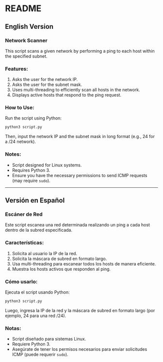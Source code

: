 # README

## English Version

### Network Scanner

This script scans a given network by performing a ping to each host within the specified subnet.

### Features:
1. Asks the user for the network IP.
2. Asks the user for the subnet mask.
3. Uses multi-threading to efficiently scan all hosts in the network.
4. Displays active hosts that respond to the ping request.

### How to Use:

Run the script using Python:
```bash
python3 script.py
```
Then, input the network IP and the subnet mask in long format (e.g., 24 for a /24 network).

### Notes:
- Script designed for Linux systems.
- Requires Python 3.
- Ensure you have the necessary permissions to send ICMP requests (may require `sudo`).

---

## Versión en Español

### Escáner de Red

Este script escanea una red determinada realizando un ping a cada host dentro de la subred especificada.

### Características:
1. Solicita al usuario la IP de la red.
2. Solicita la máscara de subred en formato largo.
3. Usa multi-threading para escanear todos los hosts de manera eficiente.
4. Muestra los hosts activos que responden al ping.

### Cómo usarlo:

Ejecuta el script usando Python:
```bash
python3 script.py
```
Luego, ingresa la IP de la red y la máscara de subred en formato largo (por ejemplo, 24 para una red /24).

### Notas:
- Script diseñado para sistemas Linux.
- Requiere Python 3.
- Asegúrate de tener los permisos necesarios para enviar solicitudes ICMP (puede requerir `sudo`).

